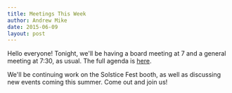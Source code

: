 ```yaml
---
title: Meetings This Week
author: Andrew Mike
date: 2015-06-09
layout: post
---
```


Hello everyone! Tonight, we'll be having a board meeting at 7 and a general meeting at 7:30, as usual. The full agenda is [here](http://wiki.hacksburg.org/meetings:meeting_agenda_and_minutes_for_2015-06-09).

We'll be continuing work on the Solstice Fest booth, as well as discussing new events coming this summer. Come out and join us!
